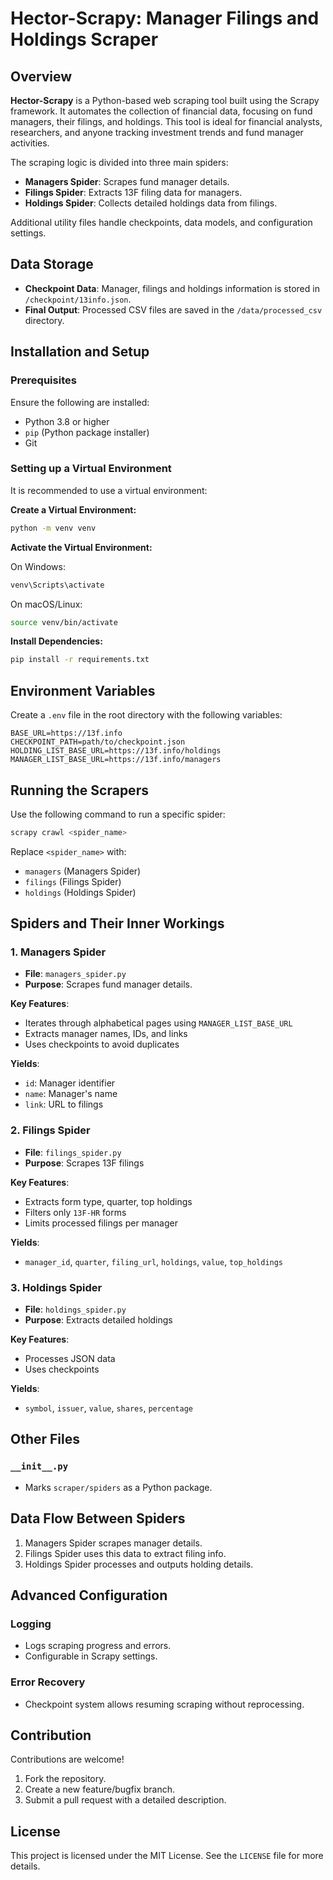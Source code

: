 
# Hector-Scrapy: Manager Filings and Holdings Scraper

## Overview

**Hector-Scrapy** is a Python-based web scraping tool built using the Scrapy framework. It automates the collection of financial data, focusing on fund managers, their filings, and holdings. This tool is ideal for financial analysts, researchers, and anyone tracking investment trends and fund manager activities.

The scraping logic is divided into three main spiders:

- **Managers Spider**: Scrapes fund manager details.
- **Filings Spider**: Extracts 13F filing data for managers.
- **Holdings Spider**: Collects detailed holdings data from filings.

Additional utility files handle checkpoints, data models, and configuration settings.

## Data Storage

- **Checkpoint Data**: Manager, filings and holdings information is stored in `/checkpoint/13info.json`.
- **Final Output**: Processed CSV files are saved in the `/data/processed_csv` directory.


## Installation and Setup

### Prerequisites

Ensure the following are installed:

- Python 3.8 or higher
- `pip` (Python package installer)
- Git

### Setting up a Virtual Environment

It is recommended to use a virtual environment:

**Create a Virtual Environment:**

```bash
python -m venv venv
```

**Activate the Virtual Environment:**

On Windows:

```bash
venv\Scripts\activate
```

On macOS/Linux:

```bash
source venv/bin/activate
```

**Install Dependencies:**

```bash
pip install -r requirements.txt
```

## Environment Variables

Create a `.env` file in the root directory with the following variables:

```env
BASE_URL=https://13f.info
CHECKPOINT_PATH=path/to/checkpoint.json
HOLDING_LIST_BASE_URL=https://13f.info/holdings
MANAGER_LIST_BASE_URL=https://13f.info/managers
```

## Running the Scrapers

Use the following command to run a specific spider:

```bash
scrapy crawl <spider_name>
```

Replace `<spider_name>` with:

- `managers` (Managers Spider)
- `filings` (Filings Spider)
- `holdings` (Holdings Spider)

## Spiders and Their Inner Workings

### 1. Managers Spider

- **File**: `managers_spider.py`
- **Purpose**: Scrapes fund manager details.

**Key Features**:

- Iterates through alphabetical pages using `MANAGER_LIST_BASE_URL`
- Extracts manager names, IDs, and links
- Uses checkpoints to avoid duplicates

**Yields**:

- `id`: Manager identifier
- `name`: Manager's name
- `link`: URL to filings

### 2. Filings Spider

- **File**: `filings_spider.py`
- **Purpose**: Scrapes 13F filings

**Key Features**:

- Extracts form type, quarter, top holdings
- Filters only `13F-HR` forms
- Limits processed filings per manager

**Yields**:

- `manager_id`, `quarter`, `filing_url`, `holdings`, `value`, `top_holdings`

### 3. Holdings Spider

- **File**: `holdings_spider.py`
- **Purpose**: Extracts detailed holdings

**Key Features**:

- Processes JSON data
- Uses checkpoints

**Yields**:

- `symbol`, `issuer`, `value`, `shares`, `percentage`

## Other Files

### `__init__.py`

- Marks `scraper/spiders` as a Python package.

## Data Flow Between Spiders

1. Managers Spider scrapes manager details.
2. Filings Spider uses this data to extract filing info.
3. Holdings Spider processes and outputs holding details.

## Advanced Configuration

### Logging

- Logs scraping progress and errors.
- Configurable in Scrapy settings.

### Error Recovery

- Checkpoint system allows resuming scraping without reprocessing.

## Contribution

Contributions are welcome!

1. Fork the repository.
2. Create a new feature/bugfix branch.
3. Submit a pull request with a detailed description.

## License

This project is licensed under the MIT License. See the `LICENSE` file for more details.
